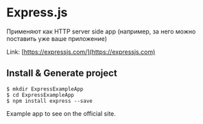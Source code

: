 # Express.js

Применяют как HTTP server side app (например, за него можно поставить уже ваше приложение)

Link: [https://expressjs.com/](https://expressjs.com)

## Install & Generate project

```
$ mkdir ExpressExampleApp
$ cd ExpressExampleApp
$ npm install express --save
```

Example app to see on the official site.
